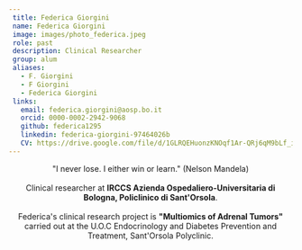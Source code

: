 ```yaml
--- 
 title: Federica Giorgini
 name: Federica Giorgini
 image: images/photo_federica.jpeg
 role: past
 description: Clinical Researcher
 group: alum 
 aliases: 
   - F. Giorgini
   - F Giorgini
   - Federica Giorgini
 links: 
   email: federica.giorgini@aosp.bo.it
   orcid: 0000-0002-2942-9068
   github: federica1295
   linkedin: federica-giorgini-97464026b
   CV: https://drive.google.com/file/d/1GLRQEHuonzKNOqf1Ar-QRj6qM9bLf_it/view?usp=drive_link
---
```

  
 <center>"I never lose. I either win or learn." (Nelson Mandela)<br><br>Clinical researcher at <b>IRCCS Azienda Ospedaliero-Universitaria di Bologna, Policlinico di Sant'Orsola</b>. <br><br>Federica's clinical research project is <b>"Multiomics of Adrenal Tumors"</b> carried out at the U.O.C Endocrinology and Diabetes Prevention and Treatment, Sant'Orsola Polyclinic.</center>
